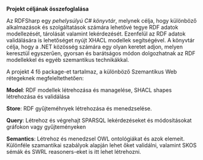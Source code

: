 **Projekt céljának összefoglalása**

Az RDFSharp egy *pehelysúlyú C# könyvtár*, melynek célja, hogy különböző alkalmazások és szolgáltatások számára lehetővé tegye RDF adatok modellezését, tárolását valamint lekérdezését. Ezenfelül az RDF adatok validálására is lehetőséget nyújt XHACL modellek segítségével.
A könyvtár célja, hogy a .NET közösség számára egy olyan keretet adjon, melyen keresztül egyszerűen, gyorsan és barátságos módon
dolgozhatnak az RDF modellekkel és egyéb szemantikus technikákkal.

A projekt 4 fő package-et tartalmaz, a különböző Szemantikus Web rétegeknek megfeleltethetően: 

**Model**:      RDF modellek létrehozása és managelése, SHACL shapes létrehozása és validálása

**Store**:      RDF gyűjteméhnyek létrehozása és menedzselése.

**Query**:      Létrehoz és végrehajt SPARSQL lekérdezéseket és módosításokat gráfokon vagy gyűjteményeken

**Semantics**:  Létrehoz és menedzsel OWL ontológiákat és azok elemeit. Különféle szamantikai szabályok alapján lehet őket validálni, valamint SKOS sémák és SWRL reasoners-eket is itt lehet létrehozni.
